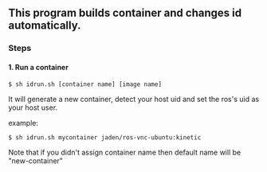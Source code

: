 ## This program builds container and changes id automatically.

### Steps

#### 1. Run a container

```shell
$ sh idrun.sh [container name] [image name]
```

It will generate a new container, detect your host uid and set the ros's uid as your host user.

example:

```shell
$ sh idrun.sh mycontainer jaden/ros-vnc-ubuntu:kinetic
```

Note that if you didn't assign container name then default name will be "new-container"